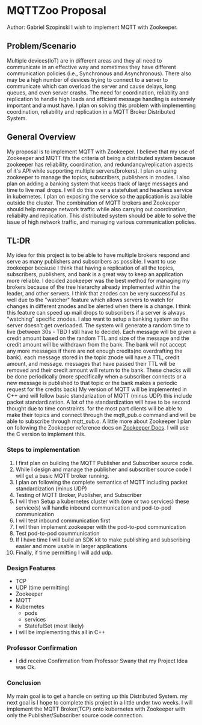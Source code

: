 # MQTTZoo Proposal
Author: Gabriel Szopinski
I wish to implement MQTT with Zookeeper.

## Problem/Scenario
Multiple devices(IoT) are in different areas and they all need to communicate in an effective way and sometimes they have different communication policies (i.e., Synchronous and Asynchronous). There also may be a high number of devices trying to connect to a server to communicate which can overload the server and cause delays, long queues, and even server crashs. The need for coordination, reliablity and replication to handle high loads and efficient message handling is extremely important and a must have. I plan on solving this problem with implementing coordination, reliability and replication in a MQTT Broker Distributed System.

## General Overview
My proposal is to implement MQTT with Zookeeper. I believe that my use of Zookeeper and MQTT fits the criteria of being a distributed system because zookeeper has reliability, coordination, and redundancy/replication aspects of it's API while supporting multiple servers(brokers). 
I plan on using zookeeper to manage the topics, subscribers, publishers in znodes. I also plan on adding a banking system that keeps track of large messages and time to live mail drops. I will do this over a statefulset
and headless service in kubernetes. I plan on exposing the service so the application is available outside the cluster. The combination of MQTT brokers and Zookeeper should help manage network traffic while also carrying out coordination, reliabilty and replication. This distributed system should be able to solve the issue of high network traffic, and managing various communication policies.

## TL:DR
My idea for this project is to be able to have multiple brokers respond and serve as many publishers and subscribers as possible. I want to use zookeeper because I think that having a replication of all the topics, subscribers, publishers, and bank is a great way to keep an application more reliable. 
I decided zookeeper was the best method for managing my brokers because of the tree hierarchy already implemented within the leader, and other servers. I think that znodes can be very successiful as well due to the "watcher" feature which allows
servers to watch for changes in different znodes and be alerted when there is a change. I think this feature can speed up mail drops to subscribers if a server is always "watching" specific znodes. I also want to setup a banking system so the server doesn't get overloaded.
The system will generate a random time to live (between 30s - TBD I still have to decide). Each message will be given a credit amount based on the random TTL and size of the message and the credit amount will be withdrawn from the bank. The bank will not accept any more messages if
there are not enough credits(no overdrafting the bank). each message stored in the topic znode will have a TTL, credit amount, and message. messages that have passed their TTL will be removed and their credit amount will return to the bank. These checks will be done periodically (more specifically when a subscriber connects or a new message is published to that topic or the bank makes a periodic request for the credits back)
My version of MQTT will be implemented in C++ and will follow basic standarization of MQTT (minus UDP) this include packet standardization. A lot of the standardization will have to be second thought due to time constraints. for the most part clients will be able to make their topics and connect through the mqtt_pub.o command and will be able to subscribe through mqtt_sub.o. A little more about Zookeeper I plan on following the Zookeeper reference docs on [Zookeeper Docs](https://zookeeper.apache.org/). I will use the C version to implement this. 

### Steps to implementation  
 1. I first plan on building the MQTT Publisher and Subscriber source code.
 2. While I design and manage the publisher and subscriber source code I will get a basic MQTT broker running.
 3. I plan on following the complete semantics of MQTT including packet standardization (minus UDP)
 4. Testing of MQTT Broker, Publisher, and Subscriber
 5. I will then Setup a kubernetes cluster with (one or two services) these service(s) will handle inbound communication and pod-to-pod communication
 6. I will test inbound communication first
 7. I will then implement zookeeper with the pod-to-pod communication
 8. Test pod-to-pod coummunication
 9. If I have time I will build an SDK kit to make publishing and subscribing easier and more usable in larger applications
 10. Finally, if time permitting I will add udp.


### Design Features
*  TCP
*  UDP (time permitting)
*  Zookeeper
*  MQTT
*  Kubernetes  
   *  pods  
   *  services  
   *  StatefulSet (most likely)  
*  I will be implementing this all in C++

### Professor Confirmation  
  * I did receive Confirmation from Professor Swany that my Project Idea was Ok.  

### Conclusion
My main goal is to get a handle on setting up this Distributed System. 
my next goal is I hope to complete this project in a little under two weeks. 
I will implement the MQTT Broker(TCP) onto kubernetes with Zookeeper with only the Publisher/Subscriber source code connection.
